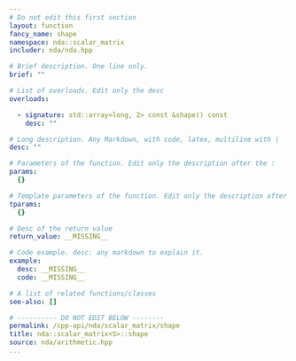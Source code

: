 ```yaml
---
# Do not edit this first section
layout: function
fancy_name: shape
namespace: nda::scalar_matrix
includer: nda/nda.hpp

# Brief description. One line only.
brief: ""

# List of overloads. Edit only the desc
overloads:

  - signature: std::array<long, 2> const &shape() const
    desc: ""

# Long description. Any Markdown, with code, latex, multiline with |
desc: ""

# Parameters of the function. Edit only the description after the :
params:
  {}

# Template parameters of the function. Edit only the description after the :
tparams:
  {}

# Desc of the return value
return_value: __MISSING__

# Code example. desc: any markdown to explain it.
example:
  desc: __MISSING__
  code: __MISSING__

# A list of related functions/classes
see-also: []

# ---------- DO NOT EDIT BELOW --------
permalink: /cpp-api/nda/scalar_matrix/shape
title: nda::scalar_matrix<S>::shape
source: nda/arithmetic.hpp
...
```


